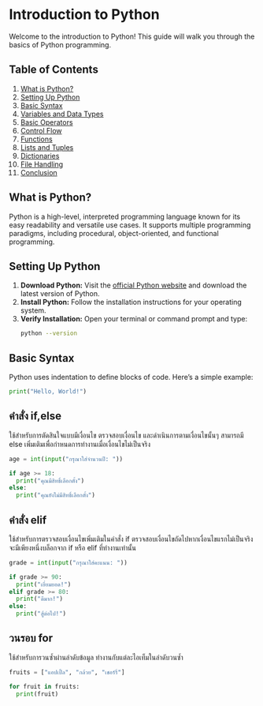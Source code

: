 # Introduction to Python

Welcome to the introduction to Python! This guide will walk you through the basics of Python programming.

## Table of Contents
1. [What is Python?](#what-is-python)
2. [Setting Up Python](#setting-up-python)
3. [Basic Syntax](#basic-syntax)
4. [Variables and Data Types](#variables-and-data-types)
5. [Basic Operators](#basic-operators)
6. [Control Flow](#control-flow)
7. [Functions](#functions)
8. [Lists and Tuples](#lists-and-tuples)
9. [Dictionaries](#dictionaries)
10. [File Handling](#file-handling)
11. [Conclusion](#conclusion)

## What is Python?
Python is a high-level, interpreted programming language known for its easy readability and versatile use cases. It supports multiple programming paradigms, including procedural, object-oriented, and functional programming.

## Setting Up Python
1. **Download Python:** Visit the [official Python website](https://www.python.org/downloads/) and download the latest version of Python.
2. **Install Python:** Follow the installation instructions for your operating system.
3. **Verify Installation:** Open your terminal or command prompt and type:
    ```sh
    python --version
    ```

## Basic Syntax
Python uses indentation to define blocks of code. Here’s a simple example:

```python
print("Hello, World!")
```
## คำสั่ง if,else
ใช้สำหรับการตัดสินใจแบบมีเงื่อนไข
ตรวจสอบเงื่อนไข และดำเนินการตามเงื่อนไขนั้นๆ
สามารถมี else เพิ่มเติมเพื่อกำหนดการทำงานเมื่อเงื่อนไขไม่เป็นจริง
```python
age = int(input("กรุณาใส่จำนวนปี: "))

if age >= 18:
  print("คุณมีสิทธิ์เลือกตั้ง")
else:
  print("คุณยังไม่มีสิทธิ์เลือกตั้ง")
```
## คำสั่ง elif
ใช้สำหรับการตรวจสอบเงื่อนไขเพิ่มเติมในคำสั่ง if
ตรวจสอบเงื่อนไขถัดไปหากเงื่อนไขแรกไม่เป็นจริง
จะมีเพียงหนึ่งบล็อกจาก if หรือ elif ที่ทำงานเท่านั้น
```python
grade = int(input("กรุณาใส่คะแนน: "))

if grade >= 90:
  print("เยี่ยมยอด!")
elif grade >= 80:
  print("ดีมาก!")
else:
  print("สู้ต่อไป!")
```
## วนรอบ for
ใช้สำหรับการวนซ้ำผ่านลำดับข้อมูล
ทำงานกับแต่ละไอเท็มในลำดับวนซ้ำ
```python
fruits = ["แอปเปิ้ล", "กล้วย", "เชอร์รี่"]

for fruit in fruits:
  print(fruit)
```
